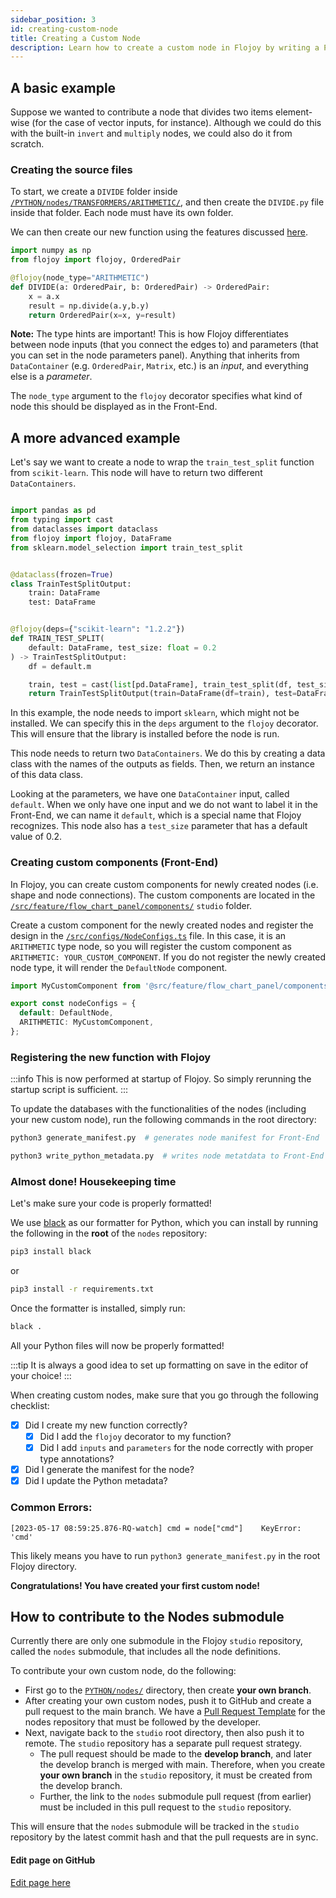 ```yaml
---
sidebar_position: 3
id: creating-custom-node
title: Creating a Custom Node
description: Learn how to create a custom node in Flojoy by writing a Python function.
---
```


## A basic example

Suppose we wanted to contribute a node that divides two items element-wise (for the case of vector inputs, for instance). Although we could do this with the built-in `invert` and `multiply` nodes, we could also do it from scratch.

### Creating the source files

To start, we create a `DIVIDE` folder inside [`/PYTHON/nodes/TRANSFORMERS/ARITHMETIC/`](https://github.com/flojoy-io/nodes/tree/main/TRANSFORMERS/ARITHMETIC), and then create the `DIVIDE.py` file inside that folder. Each node must have its own folder.

We can then create our new function using the features discussed [here](../data-container).

```python {title='DIVIDE.py'}
import numpy as np
from flojoy import flojoy, OrderedPair

@flojoy(node_type="ARITHMETIC")
def DIVIDE(a: OrderedPair, b: OrderedPair) -> OrderedPair:
    x = a.x
    result = np.divide(a.y,b.y)
    return OrderedPair(x=x, y=result)
```

**Note:** The type hints are important! This is how Flojoy differentiates between node inputs (that you connect the edges to) and parameters (that you can set in the node parameters panel). Anything that inherits from `DataContainer` (e.g. `OrderedPair`, `Matrix`, etc.) is an _input_, and everything else is a _parameter_.

The `node_type` argument to the `flojoy` decorator specifies what kind of node this should be displayed as in the Front-End.

## A more advanced example

Let's say we want to create a node to wrap the `train_test_split` function from `scikit-learn`. This node will have to return two different `DataContainers`.

```python {title="TRAIN_TEST_SPLIT.py"}

import pandas as pd
from typing import cast
from dataclasses import dataclass
from flojoy import flojoy, DataFrame
from sklearn.model_selection import train_test_split


@dataclass(frozen=True)
class TrainTestSplitOutput:
    train: DataFrame
    test: DataFrame


@flojoy(deps={"scikit-learn": "1.2.2"})
def TRAIN_TEST_SPLIT(
    default: DataFrame, test_size: float = 0.2
) -> TrainTestSplitOutput:
    df = default.m

    train, test = cast(list[pd.DataFrame], train_test_split(df, test_size))
    return TrainTestSplitOutput(train=DataFrame(df=train), test=DataFrame(df=test))
```

In this example, the node needs to import `sklearn`, which might not be installed. We can specify this in the `deps` argument to the `flojoy` decorator. This will ensure that the library is installed before the node is run.

This node needs to return two `DataContainers`. We do this by creating a data class with the names of the outputs as fields. Then, we return an instance of this data class.

Looking at the parameters, we have one `DataContainer` input, called `default`. When we only have one input and we do not want to label it in the Front-End, we can name it `default`, which is a special name that Flojoy recognizes. This node also has a `test_size` parameter that has a default value of 0.2.

### Creating custom components (Front-End)

In Flojoy, you can create custom components for newly created nodes (i.e. shape and node connections). The custom components are located in the [`/src/feature/flow_chart_panel/components/`](https://github.com/flojoy-ai/studio/tree/main/src/feature/flow_chart_panel/components) `studio` folder. 

Create a custom component for the newly created nodes and register the design in the [`/src/configs/NodeConfigs.ts`](https://github.com/flojoy-io/studio/blob/main/src/configs/NodeConfigs.ts) file. In this case, it is an `ARITHMETIC` type node, so you will register the custom component as `ARITHMETIC: YOUR_CUSTOM_COMPONENT`. If you do not register the newly created node type, it will render the `DefaultNode` component.

```typescript {title='NodeConfigs.ts'}
import MyCustomComponent from '@src/feature/flow_chart_panel/components/custom-nodes/YOUR_CUSTOM_COMPONENT';

export const nodeConfigs = {
  default: DefaultNode,
  ARITHMETIC: MyCustomComponent,
};
```

### Registering the new function with Flojoy

:::info
This is now performed at startup of Flojoy. So simply rerunning the startup script is sufficient.
:::

To update the databases with the functionalities of the nodes (including your new custom node), run the following commands in the root directory:

```bash
python3 generate_manifest.py  # generates node manifest for Front-End
```

```bash
python3 write_python_metadata.py  # writes node metatdata to Front-End
```

### Almost done! Housekeeping time

Let's make sure your code is properly formatted!

We use [black](https://github.com/psf/black) as our formatter for Python, which you can install by running the following in the **root** of the `nodes` repository:

```bash
pip3 install black
```

or

```bash
pip3 install -r requirements.txt
```

Once the formatter is installed, simply run:

```bash
black .
```

All your Python files will now be properly formatted!

:::tip
It is always a good idea to set up formatting on save in the editor of your choice!
:::

When creating custom nodes, make sure that you go through the following checklist:

- [x] Did I create my new function correctly?
  - [x] Did I add the `flojoy` decorator to my function?
  - [x] Did I add `inputs` and `parameters` for the node correctly with proper type annotations?
- [x] Did I generate the manifest for the node?
- [x] Did I update the Python metadata?

### Common Errors:

`[2023-05-17 08:59:25.876-RQ-watch] cmd = node["cmd"]    KeyError: 'cmd'`

This likely means you have to run `python3 generate_manifest.py` in the root Flojoy directory.

**Congratulations! You have created your first custom node!**

## How to contribute to the Nodes submodule

Currently there are only one submodule in the Flojoy `studio` repository, called the `nodes` submodule, that includes all the node definitions.

To contribute your own custom node, do the following:

- First go to the [`PYTHON/nodes/`](https://github.com/flojoy-io/nodes/tree/main/) directory, then create **your own branch**. 
- After creating your own custom nodes, push it to GitHub and create a pull request to the main branch. We have a [Pull Request Template](https://github.com/flojoy-io/nodes/blob/main/pull_request_template.md) for the nodes repository that must be followed by the developer.
- Next, navigate back to the `studio` root directory, then also push it to remote. The `studio` repository has a separate pull request strategy. 
  - The pull request should be made to the **develop branch**, and later the develop branch is merged with main. Therefore, when you create **your own branch** in the `studio` repository, it must be created from the develop branch. 
  - Further, the link to the `nodes` submodule pull request (from earlier) must be included in this pull request to the `studio` repository.

This will ensure that the `nodes` submodule will be tracked in the `studio` repository by the latest commit hash and that the pull requests are in sync.

[//]: # (Edit page on GitHub)

#### Edit page on GitHub

[Edit page here](https://github.com/flojoy-ai/docs/blob/main/docs/custom-nodes/creating-custom-node.md)
